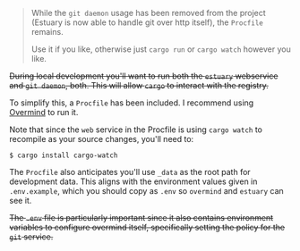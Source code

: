 > While the `git daemon` usage has been removed from the project (Estuary is now
> able to handle git over http itself), the `Procfile` remains.
>
> Use it if you like, otherwise just `cargo run` or `cargo watch` however you
> like.

~~During local development you'll want to run both the `estuary` webservice
and `git daemon`, both. This will allow `cargo` to interact with the registry.~~

To simplify this, a `Procfile` has been included. I recommend using [Overmind]
to run it.

Note that since the `web` service in the Procfile is using `cargo watch` to
recompile as your source changes, you'll need to:

```
$ cargo install cargo-watch
```
  
The `Procfile` also anticipates you'll use `_data` as the root path for
development data. This aligns with the environment values given in
`.env.example`, which you should copy as `.env` so `overmind` and `estuary`
can see it.

~~The `.env` file is particularly important since it also contains environment
variables to configure overmind itself, specifically setting the policy for the
`git` service.~~


[Overmind]: https://github.com/DarthSim/overmind
